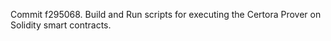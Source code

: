 Commit f295068.                    Build and Run scripts for executing the Certora Prover on Solidity smart contracts.